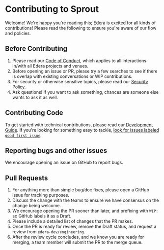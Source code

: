 # Contributing to Sprout

Welcome! We're happy you're reading this; Edera is excited for all kinds of contributions! Please read the following to ensure you're aware of our flow and policies.

## Before Contributing

1. Please read our [Code of Conduct](CODE_OF_CONDUCT.md), which applies to all interactions in/with all Edera projects and venues.
2. Before opening an issue or PR, please try a few searches to see if there is overlap with existing conversations or WIP contributions.
3. For security or otherwise sensitive topics, please read our [Security Policy].
4. Ask questions! If you want to ask something, chances are someone else wants to ask it as well.

## Contributing Code

To get started with technical contributions, please read our [Development Guide]. If you're looking for something easy to tackle, [look for issues labeled `good first issue`][good-first-issues].

## Reporting bugs and other issues

We encourage opening an issue on GitHub to report bugs.

## Pull Requests

1. For anything more than simple bug/doc fixes, please open a GitHub issue for tracking purposes.
2. Discuss the change with the teams to ensure we have consensus on the change being welcome.
3. We encourage opening the PR sooner than later, and prefixing with `WIP:` so GitHub labels it as a Draft.
4. Please include a detailed list of changes that the PR makes.
5. Once the PR is ready for review, remove the Draft status, and request a review from `edera-dev/engineering`.
6. After the review cycle concludes, and we know you are ready for merging, a team member will submit the PR to the merge queue.

[Code of Conduct]: ./CODE_OF_CONDUCT.md
[Development Guide]: ./DEVELOPMENT.md
[Security Policy]: ./SECURITY.md
[good-first-issues]: https://github.com/edera-dev/sprout/issues?q=is%3Aopen+is%3Aissue+label%3A%22good+first+issue%22
